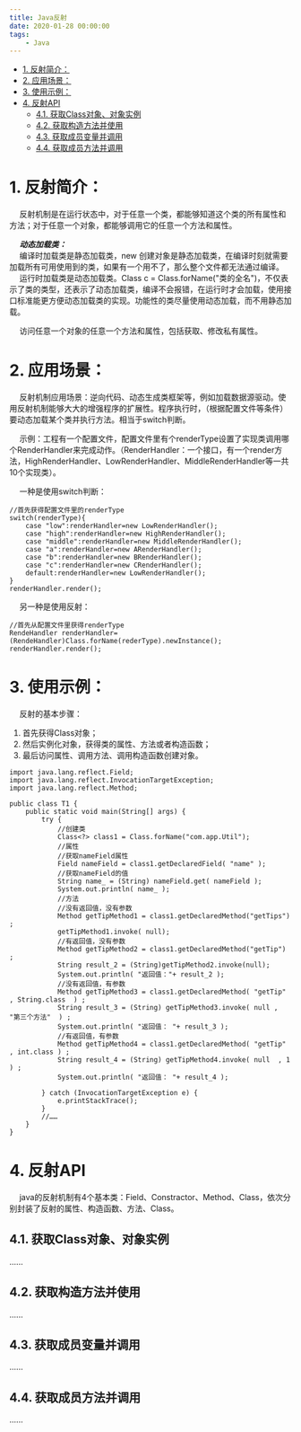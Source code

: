 ```yaml
---
title: Java反射
date: 2020-01-28 00:00:00
tags:
    - Java
---
```


<!-- TOC -->

- [1. 反射简介：](#1-反射简介)
- [2. 应用场景：](#2-应用场景)
- [3. 使用示例：](#3-使用示例)
- [4. 反射API](#4-反射api)
    - [4.1. 获取Class对象、对象实例](#41-获取class对象对象实例)
    - [4.2. 获取构造方法并使用](#42-获取构造方法并使用)
    - [4.3. 获取成员变量并调用](#43-获取成员变量并调用)
    - [4.4. 获取成员方法并调用](#44-获取成员方法并调用)

<!-- /TOC -->

# 1. 反射简介：  
&emsp; 反射机制是在运行状态中，对于任意一个类，都能够知道这个类的所有属性和方法；对于任意一个对象，都能够调用它的任意一个方法和属性。  

&emsp; ***动态加载类：***  
&emsp; 编译时加载类是静态加载类，new 创建对象是静态加载类，在编译时刻就需要加载所有可用使用到的类，如果有一个用不了，那么整个文件都无法通过编译。  
&emsp; 运行时加载类是动态加载类。Class c =  Class.forName("类的全名")，不仅表示了类的类型，还表示了动态加载类，编译不会报错，在运行时才会加载，使用接口标准能更方便动态加载类的实现。功能性的类尽量使用动态加载，而不用静态加载。  

&emsp; 访问任意一个对象的任意一个方法和属性，包括获取、修改私有属性。  

# 2. 应用场景：  
&emsp; 反射机制应用场景：逆向代码、动态生成类框架等，例如加载数据源驱动。使用反射机制能够大大的增强程序的扩展性。程序执行时，（根据配置文件等条件）要动态加载某个类并执行方法。相当于switch判断。  

&emsp; 示例：工程有一个配置文件，配置文件里有个renderType设置了实现类调用哪个RenderHandler来完成动作。（RenderHandler：一个接口，有一个render方法，HighRenderHandler、LowRenderHandler、MiddleRenderHandler等一共10个实现类）。  

&emsp; 一种是使用switch判断：  

```
//首先获得配置文件里的renderType
switch(renderType){
    case "low":renderHandler=new LowRenderHandler();
    case "high":renderHandler=new HighRenderHandler();
    case "middle":renderHandler=new MiddleRenderHandler();
    case "a":renderHandler=new ARenderHandler();
    case "b":renderHandler=new BRenderHandler();
    case "c":renderHandler=new CRenderHandler();
    default:renderHandler=new LowRenderHandler();
}
renderHandler.render();
```
&emsp; 另一种是使用反射：  

```
//首先从配置文件里获得renderType
RendeHandler renderHandler=(RendeHandler)Class.forName(rederType).newInstance();
renderHandler.render();
```

# 3. 使用示例：
&emsp; 反射的基本步骤：  
1. 首先获得Class对象；  
2. 然后实例化对象，获得类的属性、方法或者构造函数；  
3. 最后访问属性、调用方法、调用构造函数创建对象。  

```
import java.lang.reflect.Field;
import java.lang.reflect.InvocationTargetException;
import java.lang.reflect.Method;

public class T1 {
    public static void main(String[] args) {
        try {
            //创建类
            Class<?> class1 = Class.forName("com.app.Util");
            //属性
            //获取nameField属性
            Field nameField = class1.getDeclaredField( "name" );
            //获取nameField的值
            String name_ = (String) nameField.get( nameField );
            System.out.println( name_ );
            //方法
            //没有返回值，没有参数
            Method getTipMethod1 = class1.getDeclaredMethod("getTips") ;
            getTipMethod1.invoke( null);
            //有返回值，没有参数
            Method getTipMethod2 = class1.getDeclaredMethod("getTip") ;
            String result_2 = (String)getTipMethod2.invoke(null);
            System.out.println( "返回值："+ result_2 );
            //没有返回值，有参数
            Method getTipMethod3 = class1.getDeclaredMethod( "getTip" , String.class  ) ;
            String result_3 = (String) getTipMethod3.invoke( null , "第三个方法"  ) ;
            System.out.println( "返回值： "+ result_3 );
            //有返回值，有参数
            Method getTipMethod4 = class1.getDeclaredMethod( "getTip" , int.class ) ;
            String result_4 = (String) getTipMethod4.invoke( null  , 1 ) ;
            System.out.println( "返回值： "+ result_4 );

        } catch (InvocationTargetException e) {
            e.printStackTrace();
        }
        //……
    }
}
```

# 4. 反射API  
&emsp; java的反射机制有4个基本类：Field、Constractor、Method、Class，依次分别封装了反射的属性、构造函数、方法、Class。  

## 4.1. 获取Class对象、对象实例  
......

## 4.2. 获取构造方法并使用  
......

## 4.3. 获取成员变量并调用  
......

## 4.4. 获取成员方法并调用  
......



